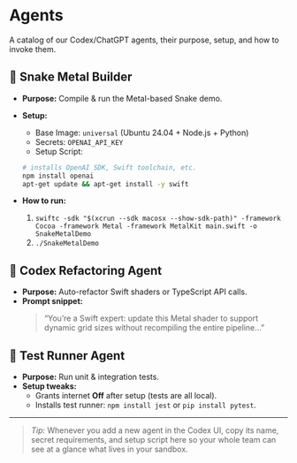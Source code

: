 # Agents

A catalog of our Codex/ChatGPT agents, their purpose, setup, and how to invoke them.

## 🐍 Snake Metal Builder

- **Purpose:** Compile & run the Metal-based Snake demo.
- **Setup:**

  - Base Image: `universal` (Ubuntu 24.04 + Node.js + Python)
  - Secrets: `OPENAI_API_KEY`
  - Setup Script:

  ```bash
  # installs OpenAI SDK, Swift toolchain, etc.
  npm install openai
  apt-get update && apt-get install -y swift
  ```

- **How to run:**
  1. `swiftc -sdk "$(xcrun --sdk macosx --show-sdk-path)" -framework Cocoa -framework Metal -framework MetalKit main.swift -o SnakeMetalDemo`
  2. `./SnakeMetalDemo`

## 🤖 Codex Refactoring Agent

- **Purpose:** Auto-refactor Swift shaders or TypeScript API calls.
- **Prompt snippet:**
  > “You’re a Swift expert: update this Metal shader to support dynamic grid sizes without recompiling the entire pipeline…”

## 🧪 Test Runner Agent

- **Purpose:** Run unit & integration tests.
- **Setup tweaks:**
  - Grants internet **Off** after setup (tests are all local).
  - Installs test runner: `npm install jest` or `pip install pytest`.

---

> _Tip:_ Whenever you add a new agent in the Codex UI, copy its name, secret requirements, and setup script here so your whole team can see at a glance what lives in your sandbox.
